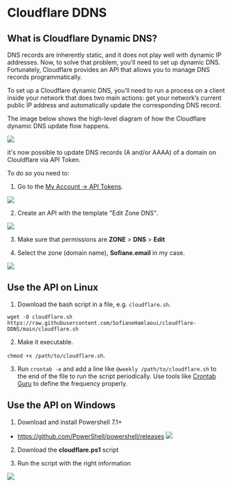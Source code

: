 # Cloudflare DDNS

## What is Cloudflare Dynamic DNS?

DNS records are inherently static, and it does not play well with dynamic IP addresses. Now, to solve that problem, you’ll need to set up dynamic DNS. Fortunately, Cloudflare provides an API that allows you to manage DNS records programmatically.

To set up a Cloudflare dynamic DNS, you’ll need to run a process on a client inside your network that does two main actions: get your network’s current public IP address and automatically update the corresponding DNS record.

The image below shows the high-level diagram of how the Cloudflare dynamic DNS update flow happens.

![](https://adamtheautomator.com/wp-content/uploads/2021/09/image-243.png)

it's now possible to update DNS records (A and/or AAAA) of a domain on Clouldflare via API Token.

To do so you need to:

1. Go to the [My Account -> API Tokens](https://dash.cloudflare.com/profile/api-tokens).

![](https://i.imgur.com/PawdohI.png)

2. Create an API with the template "Edit Zone DNS".

![](https://i.imgur.com/wKcyTeA.png)

3. Make sure that permissions are **ZONE** > **DNS** > **Edit**

4. Select the zone (domain name), **Sofiane.email** in my case.

![](https://i.imgur.com/z8NUJ4o.png)


## Use the API on **Linux**

1. Download the bash script in a file, e.g. `cloudflare.sh`.

```
wget -O cloudflare.sh https://raw.githubusercontent.com/SofianeHamlaoui/cloudflare-DDNS/main/cloudflare.sh
```
2. Make it executable.

`chmod +x /path/to/cloudflare.sh`.

3. Run `crontab -e` and add a line like `@weekly /path/to/cloudflare.sh` to the end of the file to run the script periodically. Use tools like [Crontab Guru](https://crontab.guru/) to define the frequency properly.

## Use the API on **Windows**

1. Download and install Powershell 7.1+ 
  - https://github.com/PowerShell/powershell/releases
![](https://i.imgur.com/p651581.png)

2. Download the **cloudflare.ps1** script 

3. Run the script with the right information

![](https://i.imgur.com/vqrH5Jn.png)
